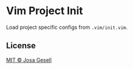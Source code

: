 # Vim Project Init

Load project specific configs from `.vim/init.vim`.

## License

[MIT © Josa Gesell](LICENSE)

